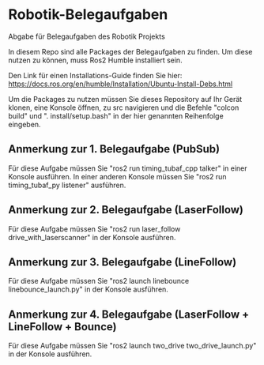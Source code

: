 # Robotik-Belegaufgaben
Abgabe für Belegaufgaben des Robotik Projekts 

In diesem Repo sind alle Packages der Belegaufgaben zu finden. Um diese nutzen zu können, muss Ros2 Humble installiert sein.


Den Link für einen Installations-Guide finden Sie hier:
https://docs.ros.org/en/humble/Installation/Ubuntu-Install-Debs.html


Um die Packages zu nutzen müssen Sie dieses Repository auf Ihr Gerät klonen, eine Konsole öffnen, zu src navigieren und die Befehle "colcon build" und ". install/setup.bash" in der hier genannten Reihenfolge eingeben. 


##  Anmerkung zur 1. Belegaufgabe (PubSub)
Für diese Aufgabe müssen Sie "ros2 run timing_tubaf_cpp talker" in einer Konsole ausführen. In einer anderen Konsole müssen Sie "ros2 run timing_tubaf_py listener" ausführen.

## Anmerkung zur 2. Belegaufgabe (LaserFollow)
Für diese Aufgabe müssen Sie "ros2 run laser_follow drive_with_laserscanner" in der Konsole ausführen.

## Anmerkung zur 3. Belegaufgabe (LineFollow)
Für diese Aufgabe müssen Sie "ros2 launch linebounce linebounce_launch.py" in der Konsole ausführen.

## Anmerkung zur 4. Belegaufgabe (LaserFollow + LineFollow + Bounce)
Für diese Aufgabe müssen Sie "ros2 launch two_drive two_drive_launch.py" in der Konsole ausführen.
